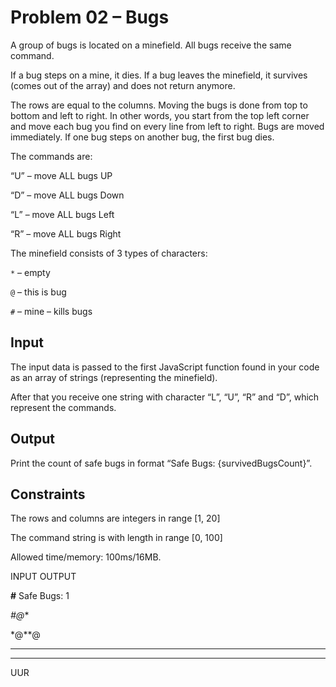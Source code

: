 # Problem 02 – Bugs

A group of bugs is located on a minefield. All bugs receive the same command.

If a bug steps on a mine, it dies. If a bug leaves the minefield, it survives (comes out of the array) and does not return anymore.

The rows are equal to the columns. Moving the bugs is done from top to bottom and left to right. In other words, you start from the top left corner and move each bug you find on every line from left to right. Bugs are moved immediately. If one bug steps on another bug, the first bug dies.

The commands are:

“U” – move ALL bugs UP

“D” – move ALL bugs Down

“L” – move ALL bugs Left

“R” – move ALL bugs Right

The minefield consists of 3 types of characters:

`*` – empty

`@` – this is bug

`#` – mine – kills bugs

## Input

The input data is passed to the first JavaScript function found in your code as an array of strings (representing the minefield).

After that you receive one string with character “L”, “U”, “R” and “D”, which represent the commands.

## Output

Print the count of safe bugs in format “Safe Bugs: {survivedBugsCount}”.

## Constraints

The rows and columns are integers in range [1, 20]

The command string is with length in range [0, 100]

Allowed time/memory: 100ms/16MB.

INPUT	OUTPUT

**#**	Safe Bugs: 1

*#@**	

*@**@	

*****	

*****	

UUR


